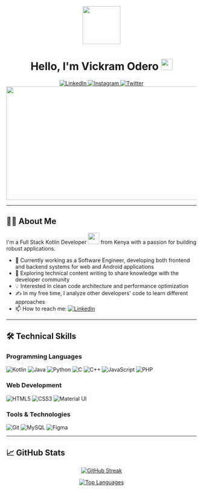 <div align="center">
  <img src="https://media.giphy.com/media/M9gbBd9nbDrOTu1Mqx/giphy.gif" width="100"/>
  
  <h1>
    Hello, I'm Vickram Odero
    <img src="https://media.giphy.com/media/hvRJCLFzcasrR4ia7z/giphy.gif" width="30px"/>
  </h1>
  
  <div id="badges">
    <a href="https://www.linkedin.com/in/vickram-odero-a049b5231/">
      <img src="https://img.shields.io/badge/LinkedIn-0077B5?style=for-the-badge&logo=linkedin&logoColor=white" alt="LinkedIn"/>
    </a>
    <a href="https://www.instagram.com/_.vickram/">
      <img src="https://img.shields.io/badge/Instagram-E4405F?style=for-the-badge&logo=instagram&logoColor=white" alt="Instagram"/>
    </a>
    <a href="https://twitter.com/_vickram999">
      <img src="https://img.shields.io/badge/Twitter-1DA1F2?style=for-the-badge&logo=twitter&logoColor=white" alt="Twitter"/>
    </a>
  </div>
  
  <img src="https://media.giphy.com/media/dWesBcTLavkZuG35MI/giphy.gif" width="600" height="300"/>
</div>

---

## 👨‍💻 About Me

I'm a Full Stack Kotlin Developer <img src="https://media.giphy.com/media/WUlplcMpOCEmTGBtBW/giphy.gif" width="30"> from Kenya with a passion for building robust applications.

- 🔭 Currently working as a Software Engineer, developing both frontend and backend systems for web and Android applications
- 🌱 Exploring technical content writing to share knowledge with the developer community
- 💡 Interested in clean code architecture and performance optimization
- ✍️ In my free time, I analyze other developers' code to learn different approaches
- 📫 How to reach me: [![Linkedin](https://img.shields.io/badge/-vickram-blue?style=flat&logo=Linkedin&logoColor=white)](https://www.linkedin.com/in/vickram-odero-a049b5231/)

---

## 🛠️ Technical Skills

### Programming Languages
![Kotlin](https://img.shields.io/badge/Kotlin-0095D5?style=for-the-badge&logo=kotlin&logoColor=white)
![Java](https://img.shields.io/badge/Java-ED8B00?style=for-the-badge&logo=openjdk&logoColor=white)
![Python](https://img.shields.io/badge/Python-3776AB?style=for-the-badge&logo=python&logoColor=white)
![C](https://img.shields.io/badge/C-00599C?style=for-the-badge&logo=c&logoColor=white)
![C++](https://img.shields.io/badge/C%2B%2B-00599C?style=for-the-badge&logo=c%2B%2B&logoColor=white)
![JavaScript](https://img.shields.io/badge/JavaScript-F7DF1E?style=for-the-badge&logo=javascript&logoColor=black)
![PHP](https://img.shields.io/badge/PHP-777BB4?style=for-the-badge&logo=php&logoColor=white)

### Web Development
![HTML5](https://img.shields.io/badge/HTML5-E34F26?style=for-the-badge&logo=html5&logoColor=white)
![CSS3](https://img.shields.io/badge/CSS3-1572B6?style=for-the-badge&logo=css3&logoColor=white)
![Material UI](https://img.shields.io/badge/Material--UI-0081CB?style=for-the-badge&logo=material-ui&logoColor=white)

### Tools & Technologies
![Git](https://img.shields.io/badge/Git-F05032?style=for-the-badge&logo=git&logoColor=white)
![MySQL](https://img.shields.io/badge/MySQL-4479A1?style=for-the-badge&logo=mysql&logoColor=white)
![Figma](https://img.shields.io/badge/Figma-F24E1E?style=for-the-badge&logo=figma&logoColor=white)

---

## 📈 GitHub Stats

<div align="center">
  
  [![GitHub Streak](http://github-readme-streak-stats.herokuapp.com?user=vick-ram&theme=dark&background=000000)](https://git.io/streak-stats)
  
  [![Top Languages](https://github-readme-stats.vercel.app/api/top-langs/?username=vick-ram&layout=compact&theme=vision-friendly-dark)](https://github.com/anuraghazra/github-readme-stats)
  
</div>
